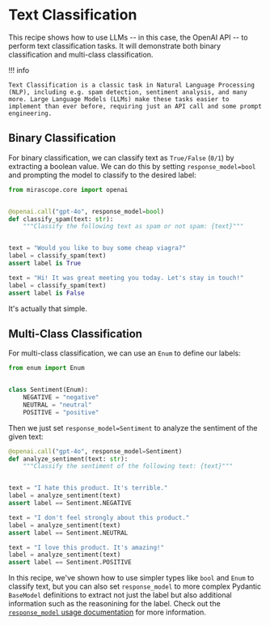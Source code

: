 
# Text Classification

This recipe shows how to use LLMs -- in this case, the OpenAI API -- to perform text classification tasks. It will demonstrate both binary classification and multi-class classification.

!!! info

    Text Classification is a classic task in Natural Language Processing (NLP), including e.g. spam detection, sentiment analysis, and many more. Large Language Models (LLMs) make these tasks easier to implement than ever before, requiring just an API call and some prompt engineering.

## Binary Classification

For binary classification, we can classify text as `True/False` (`0/1`) by extracting a boolean value. We can do this by setting `response_model=bool` and prompting the model to classify to the desired label:

```python
from mirascope.core import openai


@openai.call("gpt-4o", response_model=bool)
def classify_spam(text: str):
    """Classify the following text as spam or not spam: {text}"""


text = "Would you like to buy some cheap viagra?"
label = classify_spam(text)
assert label is True

text = "Hi! It was great meeting you today. Let's stay in touch!"
label = classify_spam(text)
assert label is False
```

It's actually that simple.

## Multi-Class Classification

For multi-class classification, we can use an `Enum` to define our labels:

```python
from enum import Enum


class Sentiment(Enum):
    NEGATIVE = "negative"
    NEUTRAL = "neutral"
    POSITIVE = "positive"
```

Then we just set `response_model=Sentiment` to analyze the sentiment of the given text:

```python
@openai.call("gpt-4o", response_model=Sentiment)
def analyze_sentiment(text: str):
    """Classify the sentiment of the following text: {text}"""


text = "I hate this product. It's terrible."
label = analyze_sentiment(text)
assert label == Sentiment.NEGATIVE

text = "I don't feel strongly about this product."
label = analyze_sentiment(text)
assert label == Sentiment.NEUTRAL

text = "I love this product. It's amazing!"
label = analyze_sentiment(text)
assert label == Sentiment.POSITIVE
```

In this recipe, we've shown how to use simpler types like `bool` and `Enum` to classify text, but you can also set `response_model` to more complex Pydantic `BaseModel` definitions to extract not just the label but also additional information such as the reasonining for the label. Check out the [`response_model` usage documentation](../learn/response_models.md) for more information.
